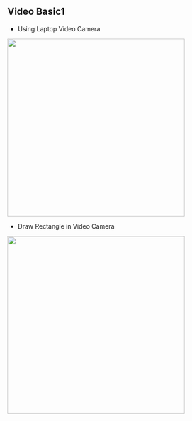 ## Video Basic1

* Using Laptop Video Camera

<img width=400 src="https://user-images.githubusercontent.com/44635266/62818572-fb231100-bb83-11e9-8ded-9e931ce67357.png">

* Draw Rectangle in Video Camera

<img width=400 src="https://user-images.githubusercontent.com/44635266/62818731-30c8f980-bb86-11e9-9965-f8f7e34d3ccc.png">
